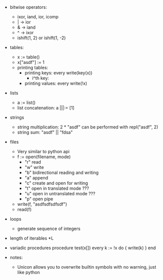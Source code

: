 * bitwise operators:
    * ixor, iand, ior, icomp
    * | -> ior
    * & -> iand
    * ^ -> ixor
    * ishift(1, 2) or ishift(1, -2)


* tables:
    * x := table()
    * x["asdf"] := 1
    * printing tables: 
        * printing keys: every write(key(x))
            * i^th key: 
        * printing values: every write(!x)

* lists
    * a := list()
    * list concatenation: a |||:= [1]

* strings
    * string multiplication: 2 * "asdf" can be performed with repl("asdf", 2)
    * string sum: "asdf" || "fdsa"

* files
    * Very similar to python api
    * f := open(filename, mode)
        * "r" read
        * "w" write
        * "b" bidirectional reading and writing
        * "a" append
        * "c" create and open for writing
        * "t" open in translated mode ???
        * "u" open in untranslated mode ???
        * "p" open pipe
    * write(f, "asdfsdfsdfsdf")
    * read(f)

* loops
    * generate sequence of integers

* length of iterables \*L

* variadic procedures
  procedure test(x[])
    every k := !x do {
        write(k)
    }
  end

* notes: 
    * Unicon allows you to overwrite builtin symbols with no warning, just like
      python
